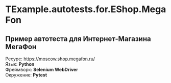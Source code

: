 # TExample.autotests.for.EShop.MegaFon
## Пример автотеста для Интернет-Магазина МегаФон

Ресурс: https://moscow.shop.megafon.ru/  
Язык: **Python**  
Фреймворк: **Selenium WebDriver**  
Окружение: **Pytest**  
